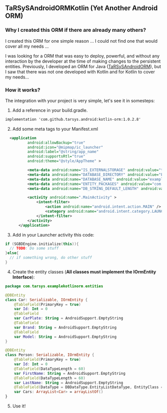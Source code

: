 ## TaRSySAndroidORMKotlin (Yet Another Android ORM)

### Why I created this ORM if there are already many others?

I created this ORM for one simple reason ... I could not find one that would cover all my needs ...

I was looking for a ORM that was easy to deploy, powerful, and without any interaction by the developer at the time of making changes to the persistent entities. Previously, I developed an ORM for Java ([TaRSySAndroidORM](http://tarsys.github.io/TaRSySAndroidORM/)), but I saw that there was not one developed with Kotlin and for Kotlin to cover my needs...

### How it works?

The integration with your project is very simple, let's see it in somesteps:

1. Add a reference in your build.gradle.
  ```markdown
  implementation 'com.github.tarsys.android:kotlin-orm:1.0.2.8'
  ```
2. Add some meta tags to your Manifest.xml
  ```xml
    <application
            android:allowBackup="true"
            android:icon="@mipmap/ic_launcher"
            android:label="@string/app_name"
            android:supportsRtl="true"
            android:theme="@style/AppTheme" >

            <meta-data android:name="IS_EXTERNALSTORAGE" android:value="true" />
            <meta-data android:name="DATABASE_DIRECTORY" android:value="ExampleTaRSySORM" />
            <meta-data android:name="DATABASE_NAME" android:value="exampletarsysorm.db" />
            <meta-data android:name="ENTITY_PACKAGES" android:value="com.tarsys.examplekotlinorm.entities" />
            <meta-data android:name="DB_STRING_DEFAULT_LENGTH" android:value="500" />

            <activity android:name=".MainActivity" >
                <intent-filter>
                    <action android:name="android.intent.action.MAIN" />
                    <category android:name="android.intent.category.LAUNCHER" />
                </intent-filter>
            </activity>
        </application>
  ```
3. Add in your Launcher activity this code:
  ```kotlin
  if (SGBDEngine.initialize(this)){
    // TODO: Do some stuff
  }else{
    // if something wrong, do other stuff
  }
  ```
4. Create the entity classes (**All classes must implement the IOrmEntity Interface**):
  ```kotlin
  package com.tarsys.examplekotlinorm.entities
  
  @DBEntity
  class Car: Serializable, IOrmEntity {
      @TableField(PrimaryKey = true)
      var Id: Int = 0
      @TableField
      var CarPlate: String = AndroidSupport.EmptyString
      @TableField
      var Brand: String = AndroidSupport.EmptyString
      @TableField
      var Model: String = AndroidSupport.EmptyString
  }
  
  @DBEntity
  class Person: Serializable, IOrmEntity {
      @TableField(PrimaryKey = true)
      var Id: Int = 0
      @TableField(DataTypeLength = 60)
      var FirstName: String = AndroidSupport.EmptyString
      @TableField(DataTypeLength = 60)
      var LastName: String = AndroidSupport.EmptyString
      @TableField(DataType = DBDataType.EntityListDataType, EntityClass = Car::class, CascadeDelete = true)
      var Cars: ArrayList<Car> = arrayListOf()
  }
  ```
5. Use it!
  ```kotlin
  ```


